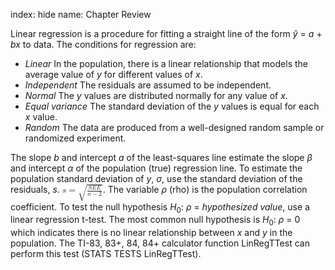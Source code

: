 index: hide
name: Chapter Review

Linear regression is a procedure for fitting a straight line of the form  *ŷ* =  *a* +  *bx* to data. The conditions for regression are:

  *  *Linear* In the population, there is a linear relationship that models the average value of  *y* for different values of  *x*.
  *  *Independent* The residuals are assumed to be independent.
  *  *Normal* The  *y* values are distributed normally for any value of  *x*.
  *  *Equal variance* The standard deviation of the  *y* values is equal for each  *x* value.
  *  *Random* The data are produced from a well-designed random sample or randomized experiment.

The slope  *b* and intercept  *a* of the least-squares line estimate the slope  *β* and intercept  *α* of the population (true) regression line. To estimate the population standard deviation of  *y*,  *σ*, use the standard deviation of the residuals,  *s*. <math xmlns:bib="http://bibtexml.sf.net/" xmlns:q="http://cnx.rice.edu/qml/1.0" xmlns:md="http://cnx.rice.edu/mdml" xmlns:m="http://www.w3.org/1998/Math/MathML" xmlns:cnxorg="http://cnx.rice.edu/system-info" xmlns="http://cnx.rice.edu/cnxml"> <mrow>  <mi>s</mi><mo>=</mo><msqrt>   <mrow>    <mfrac>     <mrow>      <mi>S</mi><mi>E</mi><mi>E</mi>     </mrow>     <mrow>      <mi>n</mi><mo>−</mo><mn>2</mn>     </mrow>    </mfrac>   </mrow>  </msqrt> </mrow></math>. The variable  *ρ* (rho) is the population correlation coefficient. To test the null hypothesis
  *H*<sub>0</sub>:  *ρ* =  *hypothesized value*, use a linear regression t-test.  The most common null hypothesis is  *H*<sub>0</sub>:  *ρ* = 0 which indicates there is no linear relationship between  *x* and  *y* in the population. The TI-83, 83+, 84, 84+ calculator function LinRegTTest can perform this test (STATS TESTS LinRegTTest).
